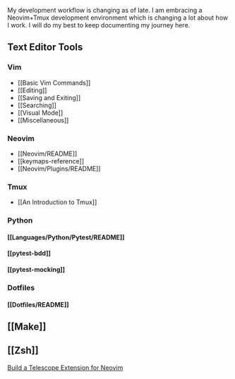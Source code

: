 My development workflow is changing as of late. I am embracing a Neovim+Tmux development environment which is changing a lot about how I work.  I will do my best to keep documenting my journey here.

## Text Editor Tools

### Vim

- [[Basic Vim Commands]]
- [[Editing]]
- [[Saving and Exiting]]
- [[Searching]]
- [[Visual Mode]]
- [[Miscellaneous]]

### Neovim

* [[Neovim/README]]
* [[keymaps-reference]]
* [[Neovim/Plugins/README]]

### Tmux

* [[An Introduction to Tmux]]

### Python

#### [[Languages/Python/Pytest/README]]

#### [[pytest-bdd]]

#### [[pytest-mocking]]

### Dotfiles

#### [[Dotfiles/README]]

## [[Make]]
## [[Zsh]]

[Build a Telescope Extension for Neovim](https://www.youtube.com/watch?v=ZCkG47xGOl4)